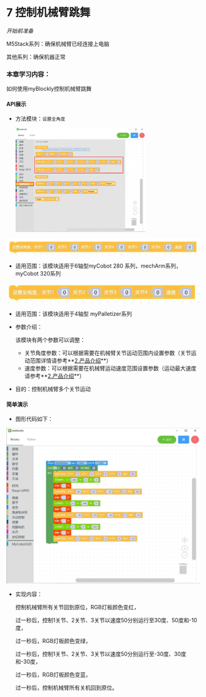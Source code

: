 # 7 控制机械臂跳舞

<i>开始前准备</i>

M5Stack系列：确保机械臂已经连接上电脑

其他系列：确保机器正常

### 本章学习内容：

如何使用myBlockly控制机械臂跳舞

#### API展示

* 方法模块：`设置全角度`

  <img src="../../../../resource\3-FunctionsAndApplications\6.developmentGuide\myBlocklyAndUlFlow\dance/控制机械臂跳舞1.jpg" style="zoom: 33%;" />



<img src="../../../../resource\3-FunctionsAndApplications\6.developmentGuide\myBlocklyAndUlFlow\dance/控制机械臂跳舞2.jpg" style="zoom: 67%;" />

* 适用范围：该模块适用于6轴型myCobot 280 系列，mechArm系列，myCobot 320系列

<img src="../../../../resource\3-FunctionsAndApplications\6.developmentGuide\myBlocklyAndUlFlow\dance/控制机械臂跳舞3.jpg" style="zoom: 67%;" />

* 适用范围：该模块适用于4轴型 myPalletizer系列

* 参数介绍：

  该模块有两个参数可以调整：

  * 关节角度参数：可以根据需要在机械臂关节运动范围内设置参数（关节运动范围详情请参考**[2.产品介绍](https://docs.elephantrobotics.com/docs/gitbook/2-serialproduct/2-buy.html)**）
  * 速度参数：可以根据需要在机械臂运动速度范围设置参数（运动最大速度请参考**[2.产品介绍](https://docs.elephantrobotics.com/docs/gitbook/2-serialproduct/2-buy.html)**）

* 目的：控制机械臂多个关节运动

#### 简单演示

* 图形代码如下：

<img src="../../../../resource\3-FunctionsAndApplications\6.developmentGuide\myBlocklyAndUlFlow\dance/控制机械臂跳舞demo.jpg" style="zoom: 50%;" />

* 实现内容：

  控制机械臂所有关节回到原位，RGB灯板颜色变红，

  过一秒后，控制1关节、2关节、3关节以速度50分别运行至30度、50度和-10度，

  过一秒后，RGB灯板颜色变绿，

  过一秒后，控制1关节、2关节、3关节以速度50分别运行至-30度、30度和-30度，

  过一秒后，RGB灯板颜色变蓝，

  过一秒后，控制机械臂所有关机回到原位。
